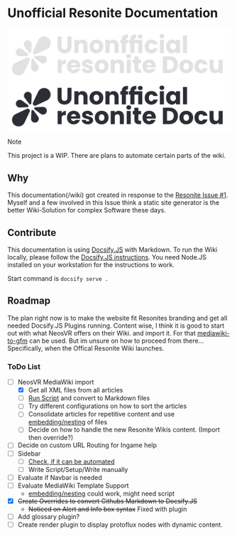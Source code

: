 # Unofficial Resonite Documentation

![](_images/logo_light.png#gh-dark-mode-only)
![](_images/logo_dark.png#gh-light-mode-only)

> [!NOTE]
> This project is a WIP. There are plans to automate certain parts of the wiki.

## Why

This documentation(/wiki) got created in response to the [Resonite Issue #1](https://github.com/Yellow-Dog-Man/Resonite-Issues/issues/1). Myself and a few involved in this Issue think a static site generator is the better Wiki-Solution for complex Software these days.

## Contribute

This documentation is using [Docsify.JS](https://docsify.js.org) with Markdown.
To run the Wiki locally, please follow the [Docsify.JS instructions](https://docsify.js.org/#/quickstart). You need Node.JS installed on your workstation for the instructions to work.

Start command is `docsify serve .`

## Roadmap

The plan right now is to make the website fit Resonites branding and get all needed Docsify.JS Plugins running. Content wise, I think it is good to start out with what NeosVR offers on their Wiki. and import it. For that [mediawiki-to-gfm](https://github.com/outofcontrol/mediawiki-to-gfm) can be used. But im unsure on how to proceed from there... Specifically, when the Offical Resonite Wiki launches.

### ToDo List

- [ ] NeosVR MediaWiki import
  - [x] Get all XML files from all articles
  - [ ] [Run Script](https://github.com/outofcontrol/mediawiki-to-gfm) and convert to Markdown files
  - [ ] Try different configurations on how to sort the articles
  - [ ] Consolidate articles for repetitive content and use [embedding/nesting](https://docsify.js.org/#/embed-files?id=embed-files) of files
  - [ ] Decide on how to handle the new Resonite Wikis content. (Import then override?)
- [ ] Decide on custom URL Routing for Ingame help
- [ ] Sidebar
  - [ ] [Check, if it can be automated](https://docsify.js.org/#/more-pages?id=sidebar)
  - [ ] Write Script/Setup/Write manually
- [ ] Evaluate if Navbar is needed
- [ ] Evaluate MediaWiki Template Support
  - [embedding/nesting](https://docsify.js.org/#/embed-files?id=embed-files) could work, might need script
- [x] ~~Create Overrides to convert Githubs Markdown to Docsify.JS~~
  - ~~Noticed on Alert and Info box syntax~~ Fixed with plugin
- [ ] Add glossary plugin?
- [ ] Create render plugin to display protoflux nodes with dynamic content.
